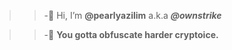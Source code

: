 >> -👋 Hi, I’m **@pearlyazilim** a.k.a **_@ownstrike_**

>> -🤡 **You gotta obfuscate harder cryptoice.**
<!---
pearlyazilim/pearlyazilim is a ✨ special ✨ repository because its `README.md` (this file) appears on your GitHub profile.
You can click the Preview link to take a look at your changes.
--->
